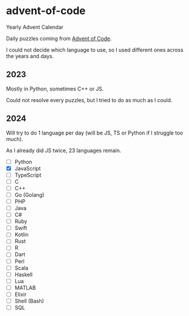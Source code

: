 # advent-of-code
Yearly Advent Calendar

Daily puzzles coming from [Advent of Code](https://adventofcode.com/).

I could not decide which language to use, so I used different ones across the years and days.

## 2023

Mostly in Python, sometimes C++ or JS.

Could not resolve every puzzles, but I tried to do as much as I could.

## 2024

Will try to do 1 language per day (will be JS, TS or Python if I struggle too much).

As I already did JS twice, 23 languages remain.

- [ ] Python
- [x] JavaScript
- [ ] TypeScript
- [ ] C
- [ ] C++
- [ ] Go (Golang)
- [ ] PHP
- [ ] Java
- [ ] C#
- [ ] Ruby
- [ ] Swift
- [ ] Kotlin
- [ ] Rust
- [ ] R
- [ ] Dart
- [ ] Perl
- [ ] Scala
- [ ] Haskell
- [ ] Lua
- [ ] MATLAB
- [ ] Elixir
- [ ] Shell (Bash)
- [ ] SQL

